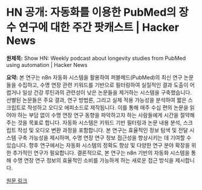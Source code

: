 # HN 공개: 자동화를 이용한 PubMed의 장수 연구에 대한 주간 팟캐스트 | Hacker News

**원제목:** Show HN: Weekly podcast about longevity studies from PubMed using automation | Hacker News

**요약:** 본 연구는 n8n 자동화 시스템을 활용하여 퍼블메드(PubMed)의 최신 연구 논문들을 수집하고, 수명 연장 관련 키워드를 기반으로 필터링하여 실질적인 결과 도출이 어렵거나 일상 건강 루틴과의 관련성이 낮은 논문들을 제거하는 시스템을 구축했습니다.  선별된 논문들은 주요 결과, 연구 방법론, 그리고 실제 적용 가능성을 분석하여 짧은 스크립트로 작성하고 오디오 에피소드로 제작됩니다.  이를 통해 매주 수십 편의 논문을 읽어야 하는 부담 없이 수명 연장 연구 동향을 파악하고자 하는 사람들에게 시간을 절약해주는 것을 목표로 합니다.  자동화 시스템은 키워드 기반 필터링과 논문 내용 분석, 스크립트 작성 및 오디오 변환 과정을 포함합니다.  본 연구는 효율적인 정보 탐색 및 전달 시스템 구축 가능성을 제시하며,  수명 연장 연구 정보 접근성을 향상시키는 데 기여할 수 있습니다.  향후 연구에서는 자동화 시스템의 정확도 향상 및 다양한 연구 분야 확장을 위한 추가적인 연구가 필요합니다.  결론적으로, 본 연구는 n8n 기반의 자동화 시스템을 통해 수명 연장 연구 정보의 효율적인 소비를 가능하게 하는 새로운 접근 방식을 제시합니다.

[원문 링크](https://news.ycombinator.com/item?id=44628167)
